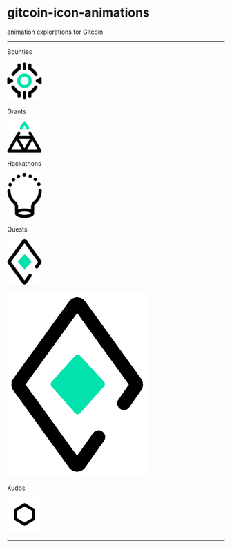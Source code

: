 # gitcoin-icon-animations
 animation explorations for Gitcoin

---

Bounties

<img src="https://github.com/melvinalvarez/gitcoin-icon-animations/raw/main/svg-anims/bounties-01.svg" width="80">

Grants

<img src="https://github.com/melvinalvarez/gitcoin-icon-animations/raw/main/svg-anims/grants-01.svg" width="80">

Hackathons

<img src="https://github.com/melvinalvarez/gitcoin-icon-animations/raw/main/svg-anims/hackathons-02.svg" width="80">

Quests

<img src="https://github.com/melvinalvarez/gitcoin-icon-animations/raw/main/svg-anims/quests-01.svg" width="80">

![Quests 02](svg-anims/quests-02.svg)

Kudos 

<img src="https://github.com/melvinalvarez/gitcoin-icon-animations/raw/main/svg-anims/kudos-02.svg" width="80">



---
